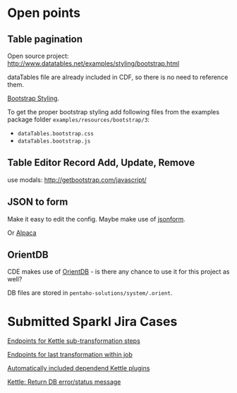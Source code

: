 

# Open points

## Table pagination

Open source project: http://www.datatables.net/examples/styling/bootstrap.html

dataTables file are already included in CDF, so there is no need to reference them.

[Bootstrap Styling](https://editor.datatables.net/examples/styling/bootstrap.html).

To get the proper bootstrap styling add following files from the examples package folder `examples/resources/bootstrap/3`:

- `dataTables.bootstrap.css`
- `dataTables.bootstrap.js`

## Table Editor Record Add, Update, Remove

use modals: http://getbootstrap.com/javascript/


## JSON to form

Make it easy to edit the config. Maybe make use of [jsonform](https://github.com/joshfire/jsonform).

Or [Alpaca](http://www.alpacajs.org/)

## OrientDB

CDE makes use of [OrientDB](http://www.orientechnologies.com/orientdb/) - is there any chance to use it for this project as well?

DB files are stored in `pentaho-solutions/system/.orient`.


# Submitted Sparkl Jira Cases

[Endpoints for Kettle sub-transformation steps](http://jira.pentaho.com/browse/SPARKL-65)

[Endpoints for last transformation within job](http://jira.pentaho.com/browse/SPARKL-66)

[Automatically included dependend Kettle plugins](http://jira.pentaho.com/browse/SPARKL-67)

[Kettle: Return DB error/status message](http://jira.pentaho.com/browse/PDI-12719)
